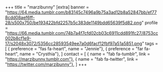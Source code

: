 +++
title = "marzibunny"
[extra]
banner = "https://64.media.tumblr.com/b83145c7496a9b75a3ad12b8a52847bb/ef778cdd08aef6ff-28/s500x750/be193422bfd2257b5c383de1149bdd65639f5d82.png"
profile = "https://66.media.tumblr.com/74b7a4f7cfd02cb03c6911cdd891fc27/8753cc002b8cf1e9-17/s2048x3072/5356cc28593549ee7a0d6facf12fbf97a51a5851.png"
tags = [
    { preference = "fas fa-heart", name = "Jennie"},
    { preference = "far fa-heart", name = "Crysthia"},
]
contact = [
    { name = "fab fa-tumblr", link = "https://marzibunny.tumblr.com"},
    { name = "fab fa-twitter", link = "https://twitter.com/marzibunny"},
]
+++